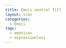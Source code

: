 ```yaml
---
title: Emoji neutral fill
layout: icon
categories:
  - Emoji
tags:
  - emoticon
  - expressionless
---
```


